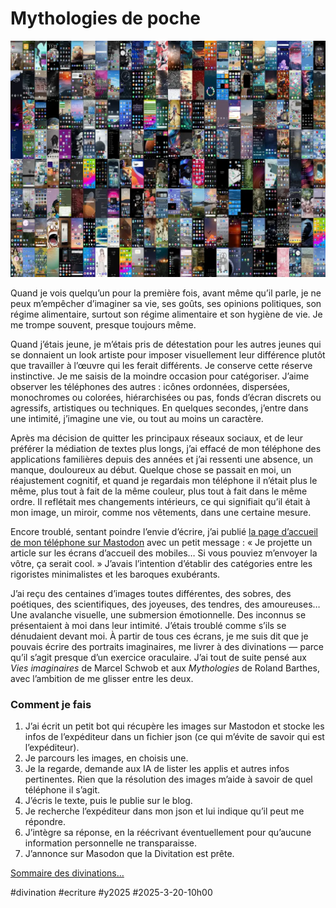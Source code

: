 # Mythologies de poche

![208 écrans](_i/montage_final.webp)

Quand je vois quelqu’un pour la première fois, avant même qu’il parle, je ne peux m’empêcher d’imaginer sa vie, ses goûts, ses opinions politiques, son régime alimentaire, surtout son régime alimentaire et son hygiène de vie. Je me trompe souvent, presque toujours même.

Quand j’étais jeune, je m’étais pris de détestation pour les autres jeunes qui se donnaient un look artiste pour imposer visuellement leur différence plutôt que travailler à l’œuvre qui les ferait différents. Je conserve cette réserve instinctive. Je me saisis de la moindre occasion pour catégoriser. J’aime observer les téléphones des autres : icônes ordonnées, dispersées, monochromes ou colorées, hiérarchisées ou pas, fonds d’écran discrets ou agressifs, artistiques ou techniques. En quelques secondes, j’entre dans une intimité, j’imagine une vie, ou tout au moins un caractère.

Après ma décision de quitter les principaux réseaux sociaux, et de leur préférer la médiation de textes plus longs, j’ai effacé de mon téléphone des applications familières depuis des années et j’ai ressenti une absence, un manque, douloureux au début. Quelque chose se passait en moi, un réajustement cognitif, et quand je regardais mon téléphone il n’était plus le même, plus tout à fait de la même couleur, plus tout à fait dans le même ordre. Il reflétait mes changements intérieurs, ce qui signifiait qu’il était à mon image, un miroir, comme nos vêtements, dans une certaine mesure.

Encore troublé, sentant poindre l’envie d’écrire, j’ai publié [la page d’accueil de mon téléphone sur Mastodon](https://mamot.fr/@tcrouzet/114187736974949456) avec un petit message : « Je projette un article sur les écrans d’accueil des mobiles… Si vous pouviez m’envoyer la vôtre, ça serait cool. » J’avais l’intention d’établir des catégories entre les rigoristes minimalistes et les baroques exubérants.

J’ai reçu des centaines d’images toutes différentes, des sobres, des poétiques, des scientifiques, des joyeuses, des tendres, des amoureuses… Une avalanche visuelle, une submersion émotionnelle. Des inconnus se présentaient à moi dans leur intimité. J’étais troublé comme s’ils se dénudaient devant moi. À partir de tous ces écrans, je me suis dit que je pouvais écrire des portraits imaginaires, me livrer à des divinations — parce qu’il s’agit presque d’un exercice oraculaire. J’ai tout de suite pensé aux *Vies imaginaires* de Marcel Schwob et aux *Mythologies* de Roland Barthes, avec l’ambition de me glisser entre les deux.

### Comment je fais

1. J’ai écrit un petit bot qui récupère les images sur Mastodon et stocke les infos de l’expéditeur dans un fichier json (ce qui m’évite de savoir qui est l’expéditeur).
2. Je parcours les images, en choisis une.
3. Je la regarde, demande aux IA de lister les applis et autres infos pertinentes. Rien que la résolution des images m’aide à savoir de quel téléphone il s’agit.
4. J’écris le texte, puis le publie sur le blog.
5. Je recherche l’expéditeur dans mon json et lui indique qu’il peut me répondre.
6. J’intègre sa réponse, en la réécrivant éventuellement pour qu’aucune information personnelle ne transparaisse.
7. J’annonce sur Masodon que la Divitation est prête.

[Sommaire des divinations…](https://tcrouzet.com/tag/divination/)

#divination #ecriture #y2025 #2025-3-20-10h00

